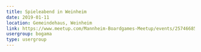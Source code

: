 ```yaml
---
title: Spieleabend in Weinheim 
date: 2019-01-11
location: Gemeindehaus, Weinheim
link: https://www.meetup.com/Mannheim-Boardgames-Meetup/events/257466855/
usergroup: bogama
type: usergroup
---
```

